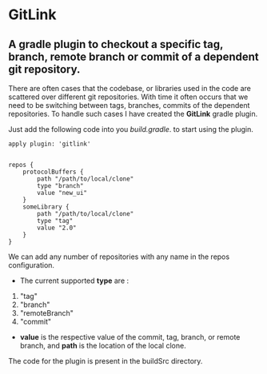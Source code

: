 # GitLink

## A gradle plugin to checkout a specific tag, branch, remote branch or commit of a dependent git repository.


There are often cases that the codebase, or libraries used in the code are scattered over different git repositories.
With time it often occurs that we need to be switching between tags, branches, commits of the dependent repositories.
To handle such cases I have created the **GitLink** gradle plugin.

Just add the following code into you *build.gradle*. to start using the plugin.

```
apply plugin: 'gitlink'


repos {
    protocolBuffers {
        path "/path/to/local/clone"
        type "branch"
        value "new_ui"
    }
    someLibrary {
        path "/path/to/local/clone"
        type "tag"
        value "2.0"
    }
}
```

We can add any number of repositories with any name in the repos configuration. 

* The current supported **type** are :
1. "tag"
2. "branch"
3. "remoteBranch"
4. "commit"

* **value** is the respective value of the commit, tag, branch, or remote branch, and **path** is the location of the local clone.

The code for the plugin is present in the buildSrc directory.

